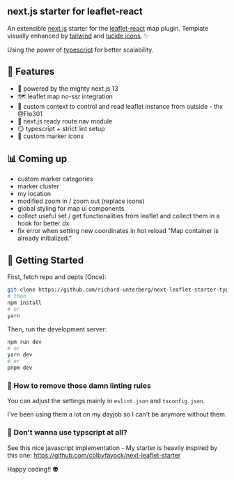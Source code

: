 next.js starter for leaflet-react
---------------------------------

An extensible [next.js](https://nextjs.org/) starter for the [leaflet-react](https://react-leaflet.js.org/) map plugin. Template visually enhanced by [tailwind](https://tailwindcss.com/) and [lucide icons](https://lucide.dev/). ✨

Using the power of  [typescript](https://www.typescriptlang.org/) for better scalability.

## 🎇 Features

- 🏇 powered by the mighty next.js 13
- 🗺 leaflet map no-ssr integration
- 🧠 custom context to control and read leaflet instance from outside - thx @Flo301
- 🔗 next.js ready route nav module
- 😏 typescript + strict lint setup
- 🐛 custom marker icons

## 📊 Coming up

- custom marker categories
- marker cluster
- my location
- modified zoom in / zoom out (replace icons)
- global styling for map ui components
- collect useful set / get functionalities from leaflet and collect them in a hook for better dx
- fix error when setting new coordinates in hot reload "Map container is already initialized."

## 🎇 Getting Started

First, fetch repo and depts (Once):
```bash
git clone https://github.com/richard-unterberg/next-leaflet-starter-typescript
# then
npm install
# or
yarn
```

Then, run the development server:

```bash
npm run dev
# or
yarn dev
# or
pnpm dev
```

### 🤯 How to remove those damn linting rules

You can adjust the settings mainly in ```eslint.json``` and ```tsconfig.json```.

I've been using them a lot on my dayjob so I can't be anymore without them.

### 📝 Don't wanna use typscript at all?

See this nice javascript implementation  - My starter is heavily inspired by this one:
https://github.com/colbyfayock/next-leaflet-starter

Happy coding!! 👽
